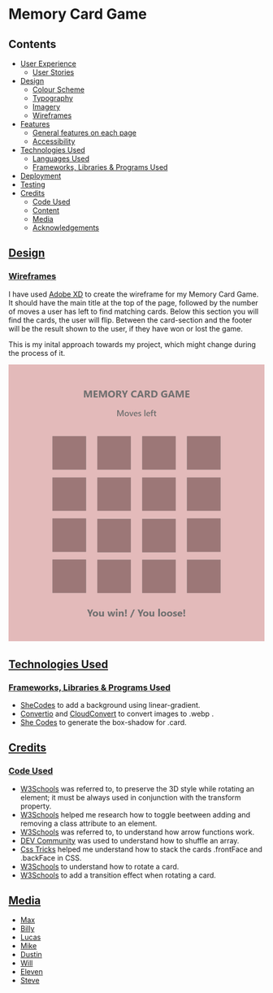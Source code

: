 # Memory Card Game

## Contents

* [User Experience](#user-experience)
    * [User Stories](#user-story)
* [Design](#design)
    * [Colour Scheme](#colour-scheme)
    * [Typography](#typography)
    * [Imagery](#imagery)
    * [Wireframes](#wireframes)
* [Features](#features)
    * [General features on each page](#general-features-on-each-page)
    * [Accessibility](#accessibility)
* [Technologies Used](#technologies-used)
    * [Languages Used](#languages-used)
    * [Frameworks, Libraries & Programs Used](#frameworks-libraries-programs-used)
* [Deployment](#deployment)
* [Testing](#testing)
* [Credits](#credits)
    * [Code Used](#code-used)
    * [Content](#content)
    * [Media](#media)
    * [Acknowledgements](#acknowledgements)

## [Design](#design)

### [Wireframes](#wireframes)
I have used [Adobe XD](https://www.adobe.com/ie/products/xd.html) to create the wireframe for my Memory Card Game. It should have the main title at the top of the page, followed by the number of moves a user has left to find matching cards. Below this section you will find the cards, the user will flip. Between the card-section and the footer will be the result shown to the user, if they have won or lost the game.

This is my inital approach towards my project, which might change during the process of it.

![Wireframes](readme-images/wireframe.memory-card-game.png)

## [Technologies Used](#technologies-used)

### [Frameworks, Libraries & Programs Used](#frameworks-libraries-programs-used)
* [SheCodes](https://gradients.shecodes.io/) to add a background using linear-gradient.
* [Convertio](https://convertio.co/download/) and [CloudConvert](https://cloudconvert.com/jpg-to-webp) to convert images to .webp .
* [She Codes](https://generators.shecodes.io/css-box-shadow-generator) to generate the box-shadow for .card.

## [Credits](#credits)

### [Code Used](#code-used)
* [W3Schools](https://www.w3schools.com/cssref/css3_pr_transform-style.asp) was referred to, to preserve the 3D style while rotating an element; it must be always used in conjunction with the transform property.
* [W3Schools](https://www.w3schools.com/howto/howto_js_toggle_class.asp) helped me research how to toggle beetween adding and removing a class attribute to an element.
* [W3Schools](https://www.w3schools.com/js/js_arrow_function.asp) was referred to, to understand how arrow functions work.
* [DEV Community](https://dev.to/codebubb/how-to-shuffle-an-array-in-javascript-2ikj) was used to understand how to shuffle an array.
* [Css Tricks](https://css-tricks.com/how-to-stack-elements-in-css/https://css-tricks.com/how-to-stack-elements-in-css/) helped me understand how to stack the cards .frontFace and .backFace in CSS.
* [W3Schools](https://www.w3schools.com/howto/howto_css_flip_card.asp) to understand how to rotate a card.
* [W3Schools](https://www.w3schools.com/css/css3_transitions.asp) to add a transition effect when rotating a card.

## [Media](#media)
* [Max](https://images6.fanpop.com/image/photos/42900000/Stranger-Things-3-Portraits-Max-Mayfield-stranger-things-42982418-800-1066.jpg)
* [Billy](https://images6.fanpop.com/image/photos/42900000/Stranger-Things-3-Portraits-Billy-Hargrove-stranger-things-42982416-300-400.jpg)
* [Lucas](https://images6.fanpop.com/image/photos/42900000/Stranger-Things-3-Portraits-Lucas-Sinclair-stranger-things-42982412-300-400.jpg)
* [Mike](https://images6.fanpop.com/image/photos/42900000/Stranger-Things-3-Portraits-Mike-Wheeler-stranger-things-42982413-300-400.jpg)
* [Dustin](https://images6.fanpop.com/image/photos/42900000/Stranger-Things-3-Portraits-Dustin-Henderson-stranger-things-42982415-300-400.jpg)
* [Will](https://images6.fanpop.com/image/photos/42900000/Stranger-Things-3-Portraits-Will-Byers-stranger-things-42982414-300-400.jpg)
* [Eleven](https://images6.fanpop.com/image/photos/42900000/Stranger-Things-3-Portraits-Eleven-stranger-things-42982419-800-1000.jpg)
* [Steve](https://media.vanityfair.com/photos/5d1cbc641c225a00086f40d3/2:3/w_665,h_998,c_limit/steve-harrington-stranger-things.jpg)